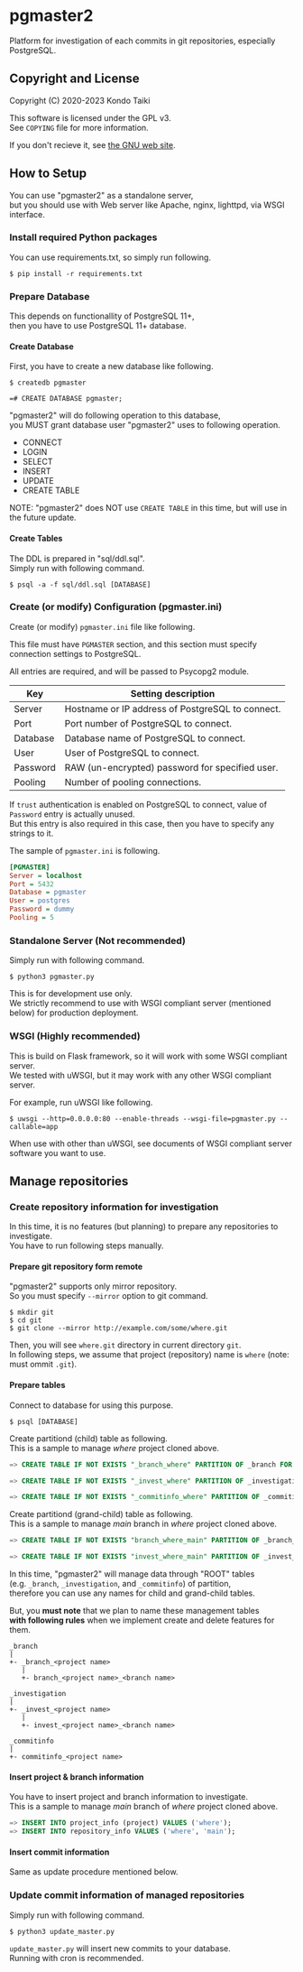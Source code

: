 # pgmaster2

Platform for investigation of each commits in git repositories, especially PostgreSQL.

## Copyright and License

Copyright (C) 2020-2023 Kondo Taiki

This software is licensed under the GPL v3.  
See `COPYING` file for more information.

If you don't recieve it, see [the GNU web site](http://www.gnu.org/licenses/).

## How to Setup

You can use "pgmaster2" as a standalone server,  
but you should use with Web server like Apache, nginx, lighttpd, via WSGI interface.

### Install required Python packages

You can use requirements.txt, so simply run following.

```
$ pip install -r requirements.txt
```

### Prepare Database

This depends on functionallity of PostgreSQL 11+,  
then you have to use PostgreSQL 11+ database.

#### Create Database

First, you have to create a new database like following.

```
$ createdb pgmaster
```
```
=# CREATE DATABASE pgmaster;
```

"pgmaster2" will do following operation to this database,  
you MUST grant database user "pgmaster2" uses to following operation.

* CONNECT
* LOGIN
* SELECT
* INSERT
* UPDATE
* CREATE TABLE

NOTE: "pgmaster2" does NOT use `CREATE TABLE` in this time, but will use in the future update.

#### Create Tables

The DDL is prepared in "sql/ddl.sql".  
Simply run with following command.

```
$ psql -a -f sql/ddl.sql [DATABASE]
```

### Create (or modify) Configuration (pgmaster.ini)

Create (or modify) `pgmaster.ini` file like following.

This file must have `PGMASTER` section, and this section must specify connection settings to PostgreSQL.

All entries are required, and will be passed to Psycopg2 module.

| Key      | Setting description                              |
| -------- | ------------------------------------------------ |
| Server   | Hostname or IP address of PostgreSQL to connect. |
| Port     | Port number of PostgreSQL to connect.            |
| Database | Database name of PostgreSQL to connect.          |
| User     | User of PostgreSQL to connect.                   |
| Password | RAW (un-encrypted) password for specified user.  |
| Pooling  | Number of pooling connections.                   |

If `trust` authentication is enabled on PostgreSQL to connect, value of `Password` entry is actually unused.  
But this entry is also required in this case, then you have to specify any strings to it.  

The sample of `pgmaster.ini` is following.

```ini
[PGMASTER]
Server = localhost
Port = 5432
Database = pgmaster
User = postgres
Password = dummy
Pooling = 5
```

### Standalone Server (Not recommended)

Simply run with following command.

```
$ python3 pgmaster.py
```

This is for development use only.  
We strictly recommend to use with WSGI compliant server (mentioned below) 
for production deployment.

### WSGI (Highly recommended)

This is build on Flask framework, so it will work with some WSGI compliant server.  
We tested with uWSGI, but it may work with any other WSGI compliant server.

For example, run uWSGI like following.

```
$ uwsgi --http=0.0.0.0:80 --enable-threads --wsgi-file=pgmaster.py --callable=app
```

When use with other than uWSGI, see documents of WSGI compliant server software you want to use.

## Manage repositories

### Create repository information for investigation

In this time, it is no features (but planning) to prepare any repositories to investigate.  
You have to run following steps manually.

#### Prepare git repository form remote

"pgmaster2" supports only mirror repository.  
So you must specify `--mirror` option to git command.

```
$ mkdir git
$ cd git
$ git clone --mirror http://example.com/some/where.git
```

Then, you will see `where.git` directory in current directory `git`.  
In following steps, we assume that project (repository) name is `where` (note: must ommit `.git`).

#### Prepare tables

Connect to database for using this purpose.

```
$ psql [DATABASE]
```

Create partitiond (child) table as following.  
This is a sample to manage *where* project cloned above.

```sql
=> CREATE TABLE IF NOT EXISTS "_branch_where" PARTITION OF _branch FOR VALUES IN ('where') PARTITION BY list ( branch );

=> CREATE TABLE IF NOT EXISTS "_invest_where" PARTITION OF _investigation FOR VALUES IN ('where') PARTITION BY list ( branch );

=> CREATE TABLE IF NOT EXISTS "_commitinfo_where" PARTITION OF _commitifo FOR VALUES IN ('where');
```

Create partitiond (grand-child) table as following.  
This is a sample to manage *main* branch in *where* project cloned above.

```sql
=> CREATE TABLE IF NOT EXISTS "branch_where_main" PARTITION OF _branch_where FOR VALUES IN ('main');

=> CREATE TABLE IF NOT EXISTS "invest_where_main" PARTITION OF _invest_where FOR VALUES IN ('main');
```

In this time, "pgmaster2" will manage data through "ROOT" tables  
(e.g. `_branch`, `_investigation`, and `_commitinfo`) of partition,  
therefore you can use any names for child and grand-child tables.

But, you **must note** that we plan to name these management tables  
**with following rules** when we implement create and delete features for them.

```
_branch
|
+- _branch_<project name>
   |
   +- branch_<project name>_<branch name>

_investigation
|
+- _invest_<project name>
   |
   +- invest_<project name>_<branch name>

_commitinfo
|
+- commitinfo_<project name>
```

#### Insert project & branch information

You have to insert project and branch information to investigate.  
This is a sample to manage *main* branch of *where* project cloned above.

```sql
=> INSERT INTO project_info (project) VALUES ('where');
=> INSERT INTO repository_info VALUES ('where', 'main');
```

#### Insert commit information

Same as update procedure mentioned below.

### Update commit information of managed repositories

Simply run with following command.

```
$ python3 update_master.py
```

`update_master.py` will insert new commits to your database.  
Running with cron is recommended.
